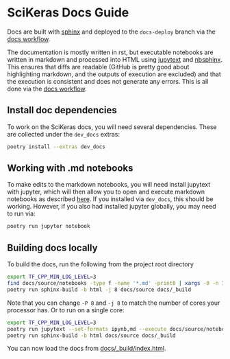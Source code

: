 # SciKeras Docs Guide

Docs are built with [sphinx](https://www.sphinx-doc.org/en/master/) and deployed to the `docs-deploy` branch via the [docs workflow](../.github/workflows/docs.yaml).

The documentation is mostly written in rst, but executable notebooks are written in markdown and processed into HTML using [jupytext](https://github.com/mwouts/jupytext) and [nbsphinx](https://nbsphinx.readthedocs.io/en/0.8.1/).
This ensures that diffs are readable (GitHub is pretty good about highlighting markdown, and the outputs of execution are excluded) and that the execution is consistent and does not generate any errors.
This is all done via the [docs workflow](../.github/workflows/docs.yaml).

## Install doc dependencies

To work on the SciKeras docs, you will need several dependencies. These are collected under the `dev_docs` extras:

```bash
poetry install --extras dev_docs
```

## Working with .md notebooks

To make edits to the markdown notebooks, you will need install jupytext with jupyter, which will then allow you to open and execute markdown notebooks as described [here](https://jupytext.readthedocs.io/en/latest/paired-notebooks.html).
If you installed via `dev_docs`, this should be working. However, if you also had installed jupyter globally, you may need to run via:

```bash
poetry run jupyter notebook
```

## Building docs locally

To build the docs, run the following from the project root directory

```bash
export TF_CPP_MIN_LOG_LEVEL=3
find docs/source/notebooks -type f -name '*.md' -print0 | xargs -0 -n 1 -P 8 poetry run jupytext --set-formats ipynb,md --execute
poetry run sphinx-build -b html -j 8 docs/source docs/_build
```

Note that you can change `-P 8` and `-j 8` to match the number of cores your processor has. Or to run on a single core:

```bash
export TF_CPP_MIN_LOG_LEVEL=3
poetry run jupytext --set-formats ipynb,md --execute docs/source/notebooks/*
poetry run sphinx-build -b html docs/source docs/_build
```

You can now load the docs from [docs/_build/index.html](_build/index.html).
